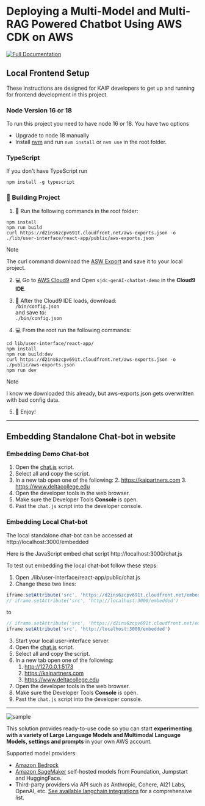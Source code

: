 # Deploying a Multi-Model and Multi-RAG Powered Chatbot Using AWS CDK on AWS

[![Full Documentation](https://img.shields.io/badge/Full%20Documentation-blue?style=for-the-badge&logo=Vite&logoColor=white)](https://aws-samples.github.io/aws-genai-llm-chatbot/)


## Local Frontend Setup

These instructions are designed for KAIP developers to get up and running for frontend development in this project.

### Node Version 16 or 18

To run this project you need to have node 16 or 18. You have two options
- Upgrade to node 18 manually
- Install [nvm](https://github.com/nvm-sh/nvm?tab=readme-ov-file#installing-and-updating) and run `nvm install` or `nvm use` in the root folder.

### TypeScript

If you don't have TypeScript run
```shell
npm install -g typescript
```

### :rocket: Building Project
1. :vertical_traffic_light: Run the following commands in the root folder:
```shell
npm install
npm run build
curl https://d2ins6zcpv691t.cloudfront.net/aws-exports.json -o ./lib/user-interface/react-app/public/aws-exports.json
```
> [!Note]
> The curl command download the [ASW Export](https://d2ins6zcpv691t.cloudfront.net/aws-exports.json)
and save it to your local project.
2. :computer: Go to [AWS Cloud9](https://us-east-2.console.aws.amazon.com/cloud9control/home?region=us-east-2#/shared) and Open `sjdc-genAI-chatbot-demo` in the **Cloud9 IDE**.

1. :floppy_disk: After the Cloud9 IDE loads, download: \
   `/bin/config.json` \
   and save to: \
   `./bin/config.json`

1. :computer: From the root run the following commands:
```shell
cd lib/user-interface/react-app/
npm install
npm run build:dev
curl https://d2ins6zcpv691t.cloudfront.net/aws-exports.json -o ./public/aws-exports.json
npm run dev
```
> [!Note]
> I know we downloaded this already, but aws-exports.json gets overwritten with bad config data.

5. :tada: Enjoy!

---

## Embedding Standalone Chat-bot in website

### Embedding Demo Chat-bot

1. Open the [chat.js](https://d2ins6zcpv691t.cloudfront.net/chat.js) script.
1. Select all and copy the script.
1. In a new tab open one of the following:
    2. https://kaipartners.com
    3. https://www.deltacollege.edu
1. Open the developer tools in the web browser.
2. Make sure the Developer Tools **Console** is open.
3. Past the `chat.js` script into the developer console.

### Embedding Local Chat-bot

The local standalone chat-bot can be accessed at http://localhost:3000/embedded

Here is the JavaScript embed chat script http://localhost:3000/chat.js

To test out embedding the local chat-bot follow these steps:

1. Open ./lib/user-interface/react-app/public/chat.js
1. Change these two lines:
```javascript
iframe.setAttribute('src', 'https://d2ins6zcpv691t.cloudfront.net/embedded')
// iframe.setAttribute('src', 'http://localhost:3000/embedded')
```
to
```javascript
// iframe.setAttribute('src', 'https://d2ins6zcpv691t.cloudfront.net/embedded')
iframe.setAttribute('src', 'http://localhost:3000/embedded')
```
3. Start your local user-interface server.
1. Open the [chat.js](http://localhost:3000/chat.js) script.
1. Select all and copy the script.
1. In a new tab open one of the following:
    1. http://127.0.0.1:5173
    2. https://kaipartners.com
    3. https://www.deltacollege.edu
1. Open the developer tools in the web browser.
2. Make sure the Developer Tools **Console** is open.
3. Past the `chat.js` script into the developer console.

---


![sample](docs/about/assets/chabot-sample.gif "AWS GenAI Chatbot")

This solution provides ready-to-use code so you can start **experimenting with a variety of Large Language Models and Multimodal Language Models, settings and prompts** in your own AWS account.

Supported model providers:

- [Amazon Bedrock](https://aws.amazon.com/bedrock/)
- [Amazon SageMaker](https://aws.amazon.com/sagemaker/) self-hosted models from Foundation, Jumpstart and HuggingFace.
- Third-party providers via API such as Anthropic, Cohere, AI21 Labs, OpenAI, etc. [See available langchain integrations](https://python.langchain.com/docs/integrations/llms/) for a comprehensive list.
